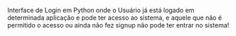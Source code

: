 Interface de Login em Python onde o Usuário já está logado em determinada aplicação e pode ter acesso ao sistema, 
e aquele que não é permitido o acesso ou ainda não fez signup não pode ter entrar no sistema!

